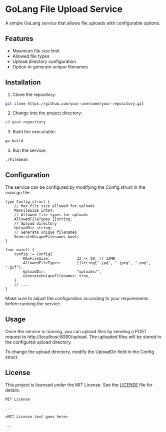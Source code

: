 # GoLang File Upload Service

A simple GoLang service that allows file uploads with configurable options.

## Features

- Maximum file size limit
- Allowed file types
- Upload directory configuration
- Option to generate unique filenames

## Installation

1. Clone the repository:

```bash
git clone https://github.com/your-username/your-repository.git
```
2. Change into the project directory:

```bash
cd your-repository
```
3. Build the executable:

```bash
go build
```
4. Run the service:

```bash
./Filebeam
```

## Configuration

The service can be configured by modifying the Config struct in the main.go file:

```golang
type Config struct {
    // Max file size allowed for uploads
    MaxFileSize int64;
    // Allowed file types for uploads
    AllowedFileTypes []string;
    // Upload directory
    UploadDir string;
    // Generate unique filenames
    GenerateUniqueFilenames bool;
}

func main() {
    config := Config{
        MaxFileSize:            32 << 20, // 32MB
        AllowedFileTypes:       []string{".jpg", ".jpeg", ".png", ".gif"},
        UploadDir:              "uploads/",
        GenerateUniqueFilenames: true,
    }
    // ...
}
```

Make sure to adjust the configuration according to your requirements before running the service.

## Usage

Once the service is running, you can upload files by sending a POST request to http://localhost:8080/upload. The uploaded files will be stored in the configured upload directory.</br>

To change the upload directory, modify the UploadDir field in the Config struct.

## License

This project is licensed under the MIT License. See the [LICENSE](LICENSE) file for details.

```text
MIT License

...

<MIT License text goes here>

...

```

